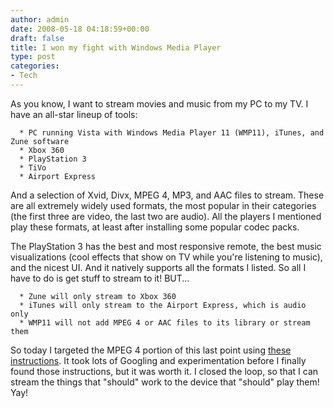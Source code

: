 ```yaml
---
author: admin
date: 2008-05-18 04:18:59+00:00
draft: false
title: I won my fight with Windows Media Player
type: post
categories:
- Tech
---
```


As you know, I want to stream movies and music from my PC to my TV. I have an all-star lineup of tools:



	  * PC running Vista with Windows Media Player 11 (WMP11), iTunes, and Zune software
	  * Xbox 360
	  * PlayStation 3
	  * TiVo
	  * Airport Express

And a selection of Xvid, Divx, MPEG 4, MP3, and AAC files to stream. These are all extremely widely used formats, the most popular in their categories (the first three are video, the last two are audio). All the players I mentioned play these formats, at least after installing some popular codec packs.

The PlayStation 3 has the best and most responsive remote,  the best music visualizations (cool effects that show on TV while you're listening to music), and the nicest UI. And it natively supports all the formats I listed. So all I have to do is get stuff to stream to it! BUT...

	  * Zune will only stream to Xbox 360
	  * iTunes will only stream to the Airport Express, which is audio only
	  * WMP11 will not add MPEG 4 or AAC files to its library or stream them

So today I targeted the MPEG 4 portion of this last point using [these instructions](http://a8t8.spaces.live.com/blog/cns!2518DD508BB713E8!156.entry?commentPage=Last&commentPH=). It took lots of Googling and experimentation before I finally found those instructions, but it was worth it. I closed the loop, so that I can stream the things that "should" work to the device that "should" play them! Yay!




